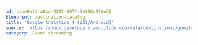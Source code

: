 ```yaml
---
id: ccbe9afd-a8ad-4207-907f-3e850c970e36
blueprint: destination-catalog
title: 'Google Analytics 4 (iOS/Android)'
source: 'https://docs.developers.amplitude.com/data/destinations/google-analytics-4-ios-android'
category: Event streaming
---
```


